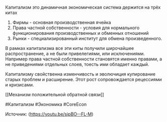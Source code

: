 Капитализм это динамичная экономическая система держится на трёх китах

1. Фирмы - основная производственная ячейка 
2. Права частной собственности - условия для нормального функционирования производственных и обменных отношений
3. Рынки - специализированный институт для обмена произведенного.

В рамках капитализма все эти киты получили широчайшее распространение, а не были привелегиями, или исключениями. Например права частной собственности становятся именно правами, а не приведениями отдельных слоев, тоесть ими обладает каждый.

Капитализму свойственна изменчивость и эволючиция купирование старых проблем и расширение. Этот рост сопровождается рецессиями и кризисами.

[[Механизм положительной обратной связи]]

#Капитализм #Экономика #CoreEcon


Источник: (https://youtu.be/sipBO--FL-M)
